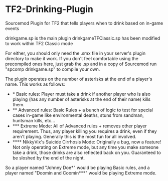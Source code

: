 # TF2-Drinking-Plugin
Sourcemod Plugin for TF2 that tells players when to drink based on in-game events

drinkgame.sp is the main plugin
drinkgameTFClassic.sp has been modified to work within TF2 Classic mode

For either, you should only need the .smx file in your server's plugin directory to make it work. If you don't feel comfortable using the precompiled ones here, just grab the .sp and in a copy of Sourcemod run "spcomp drinkgame.sp" to compile your own.

The plugin operates on the number of asterisks at the end of a player's name. This works as follows:
- \* Basic rules: Player must take a drink if another player who is also playing (has any number of asterisks at the end of their name) kills them.
- \*\* Advanced rules: Basic Rules + a bunch of logic to test for special cases in-game like environmental deaths, stuns from sandman, huntsman kills, etc...
- \*\*\* Extreme Mode: All of Advanced rules + removes other player requirement. Thus, any player killing you requires a drink, even if they aren't playing. Generally this is the most fun for all involved.
- \*\*\*\* NikkyVix's Suicide Cirrhosis Mode: Originally a bug, now a feature! Not only operating on Extreme mode, but any time you make someone take a drink, those drinks are also reflected back on you. Guaranteed to be sloshed by the end of the night.

So a player named "Johnny Doe\*" would be playing Basic rules, and a player named "Doomin and Coomin***" would be playing Extreme mode.
